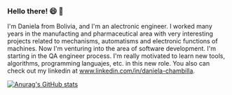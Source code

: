 ### Hello there! 😄 🤗

I'm Daniela from Bolivia, and I'm an alectronic engineer. I worked many years in the manufacting and pharmaceutical area with very interesting projects related to mechanisms, automatisms and electronic functions of machines. Now I'm venturing into the area of software development. I'm starting in the QA engineer process. I'm really motivated to learn new tools, algorithms, programming languajes, etc. in this new role. You also can check out my linkedin at www.linkedin.com/in/daniela-chambilla.

[![Anurag's GitHub stats](https://github-readme-stats.vercel.app/api?username=paodanchacon)](https://github.com/anuraghazra/github-readme-stats)
